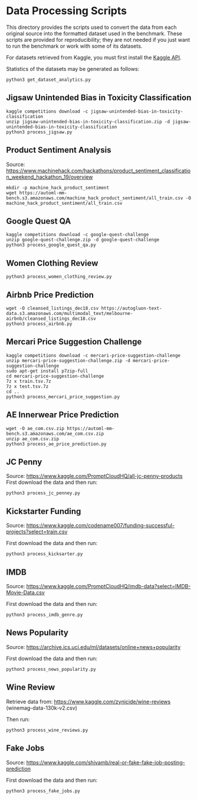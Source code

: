 # Data Processing Scripts

This directory provides the scripts used to convert the data from each original source into the formatted dataset used in the benchmark. 
These scripts are provided for reproducibility; they are not needed if you just want to run the benchmark or work with some of its datasets. 

For datasets retrieved from Kaggle, you must first install the [Kaggle API](https://www.kaggle.com/docs/api). 

Statistics of the datasets may be generated as follows: 

```
python3 get_dataset_analytics.py
```


## Jigsaw Unintended Bias in Toxicity Classification

```
kaggle competitions download -c jigsaw-unintended-bias-in-toxicity-classification
unzip jigsaw-unintended-bias-in-toxicity-classification.zip -d jigsaw-unintended-bias-in-toxicity-classification
python3 process_jigsaw.py
```

## Product Sentiment Analysis

Source: https://www.machinehack.com/hackathons/product_sentiment_classification_weekend_hackathon_19/overview

```
mkdir -p machine_hack_product_sentiment
wget https://automl-mm-bench.s3.amazonaws.com/machine_hack_product_sentiment/all_train.csv -O machine_hack_product_sentiment/all_train.csv
```

## Google Quest QA

```
kaggle competitions download -c google-quest-challenge
unzip google-quest-challenge.zip -d google-quest-challenge
python3 process_google_quest_qa.py
```

## Women Clothing Review

```
python3 process_women_clothing_review.py
```

## Airbnb Price Prediction

```
wget -O cleansed_listings_dec18.csv https://autogluon-text-data.s3.amazonaws.com/multimodal_text/melbourne-airbnb/cleansed_listings_dec18.csv
python3 process_airbnb.py
```


## Mercari Price Suggestion Challenge

```
kaggle competitions download -c mercari-price-suggestion-challenge
unzip mercari-price-suggestion-challenge.zip -d mercari-price-suggestion-challenge
sudo apt-get install p7zip-full
cd mercari-price-suggestion-challenge
7z x train.tsv.7z
7z x test.tsv.7z
cd ..
python3 process_mercari_price_suggestion.py
```

## AE Innerwear Price Prediction

```
wget -O ae_com.csv.zip https://automl-mm-bench.s3.amazonaws.com/ae_com.csv.zip
unzip ae_com.csv.zip
python3 process_ae_price_prediction.py
```

## JC Penny

Source: https://www.kaggle.com/PromptCloudHQ/all-jc-penny-products
First download the data and then run:

```
python3 process_jc_penney.py
```

## Kickstarter Funding

Source: https://www.kaggle.com/codename007/funding-successful-projects?select=train.csv

First download the data and then run:

```
python3 process_kicksarter.py
```

## IMDB

Source: https://www.kaggle.com/PromptCloudHQ/imdb-data?select=IMDB-Movie-Data.csv

First download the data and then run:

```
python3 process_imdb_genre.py
```

## News Popularity

Source: https://archive.ics.uci.edu/ml/datasets/online+news+popularity

First download the data and then run:

```
python3 process_news_popularity.py
```

## Wine Review

Retrieve data from: https://www.kaggle.com/zynicide/wine-reviews (winemag-data-130k-v2.csv)

Then run: 

```
python3 process_wine_reviews.py 
```

## Fake Jobs

Source: https://www.kaggle.com/shivamb/real-or-fake-fake-job-posting-prediction

First download the data and then run:

```
python3 process_fake_jobs.py
```
